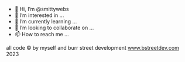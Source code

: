 - 👋 Hi, I’m @smittywebs
- 👀 I’m interested in ...
- 🌱 I’m currently learning ...
- 💞️ I’m looking to collaborate on ...
- 📫 How to reach me ...

<!---
smittywebs/smittywebs is a ✨ special ✨ repository because its `README.md` (this file) appears on your GitHub profile.
You can click the Preview link to take a look at your changes.
--->
all code ©️ by myself and burr street development
www.bstreetdev.com 2023
